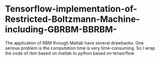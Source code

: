 # Tensorflow-implementation-of-Restricted-Boltzmann-Machine-including-GBRBM-BBRBM-
The application of RBM through Matlab have several drawbacks. One serious problem is the computation time is very time-consuming. So I wrap the code of rbm based on matlab to python based on tensorflow.
